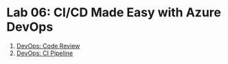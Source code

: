 # Lab 06: CI/CD Made Easy with Azure DevOps

1. [DevOps: Code Review](6-1-devops-code-review.md)
2. [DevOps: CI Pipeline](6-2-devops-ci-pipeline.md)